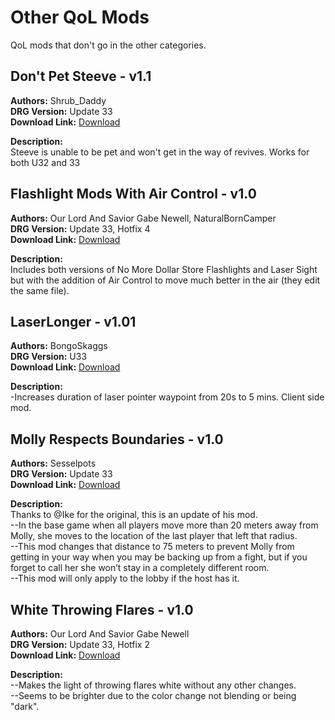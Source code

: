 # Other QoL Mods

QoL mods that don't go in the other categories.

<!-- mod list -->

## Don't Pet Steeve - v1.1
**Authors:** Shrub_Daddy  
**DRG Version:** Update 33  
**Download Link:** [Download](https://github.com/ArcticEcho/DRG-Mods/raw/2b8f0abe2b1828325f53dc456cdc207841af30b5/Quality%20of%20Life/Other/Don%27t%20Pet%20Steeve%20-%20V1.1%20_P.pak)  

**Description:**  
Steeve is unable to be pet and won't get in the way of revives. Works for both U32 and 33

## Flashlight Mods With Air Control - v1.0
**Authors:** Our Lord And Savior Gabe Newell, NaturalBornCamper  
**DRG Version:** Update 33, Hotfix 4  
**Download Link:** [Download](https://github.com/ArcticEcho/DRG-Mods/raw/f29c2013f366a10799c54628e09dbea94e0000d7/Quality%20of%20Life/Other/Flashlight%20Mods%20With%20Air%20Control%20-%20V1.0.zip)  

**Description:**  
Includes both versions of No More Dollar Store Flashlights and Laser Sight but with the addition of Air Control to move much better in the air (they edit the same file).

## LaserLonger - v1.01
**Authors:** BongoSkaggs  
**DRG Version:** U33  
**Download Link:** [Download](https://github.com/ArcticEcho/DRG-Mods/raw/935aac2202602bb06a4f094773ba0ec455ecb81a/Quality%20of%20Life/Other/LaserLonger%20-%20V1.01%20_P.pak)  

**Description:**  
-Increases duration of laser pointer waypoint from 20s to 5 mins. Client side mod.

## Molly Respects Boundaries - v1.0
**Authors:** Sesselpots  
**DRG Version:** Update 33  
**Download Link:** [Download](https://github.com/ArcticEcho/DRG-Mods/raw/6972480e7994cac14aa6582bacaee3f75cb272db/Quality%20of%20Life/Other/Molly%20Respects%20Boundaries%20-%20V1.0%20_P.pak)  

**Description:**  
Thanks to @Ike for the original, this is an update of his mod.  
--In the base game when all players move more than 20 meters away from Molly, she moves to the location of the last player that left that radius.   
--This mod changes that distance to 75 meters to prevent Molly from getting in your way when you may be backing up from a fight, but if you forget to call her she won’t stay in a completely different room.   
--This mod will only apply to the lobby if the host has it.

## White Throwing Flares - v1.0
**Authors:** Our Lord And Savior Gabe Newell  
**DRG Version:** Update 33, Hotfix 2  
**Download Link:** [Download](https://github.com/ArcticEcho/DRG-Mods/raw/ab33f77afd4a3ba9841353911b61ea7c0d10aad6/Quality%20of%20Life/Other/White%20Throwing%20Flares%20-%20V1.0%20_P.pak)  

**Description:**  
--Makes the light of throwing flares white without any other changes.  
--Seems to be brighter due to the color change not blending or being "dark".